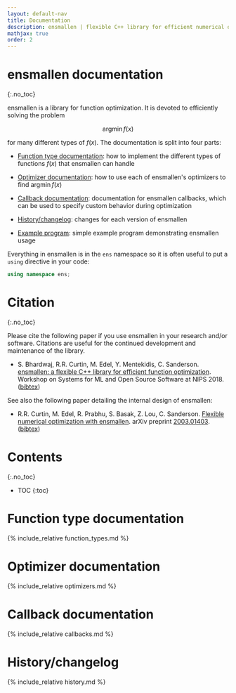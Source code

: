 ```yaml
---
layout: default-nav
title: Documentation
description: ensmallen | flexible C++ library for efficient numerical optimization
mathjax: true
order: 2
---
```


# **ensmallen documentation**
{:.no_toc}

ensmallen is a library for function optimization.  It is devoted to efficiently
solving the problem

$$\operatorname{argmin} f(x)$$

for many different types of $f(x)$.  The documentation is split into four parts:

 * [Function type documentation](#function-type-documentation): how to implement
   the different types of functions $f(x)$ that ensmallen can handle

 * [Optimizer documentation](#optimizer-documentation): how to use each of
   ensmallen's optimizers to find $\operatorname{argmin} f(x)$

 * [Callback documentation](#callback-documentation): documentation for
   ensmallen callbacks, which can be used to specify custom behavior during
   optimization

 * [History/changelog](#historychangelog): changes for each version of
   ensmallen

 * [Example program](https://github.com/mlpack/ensmallen/blob/master/example.cpp):
   simple example program demonstrating ensmallen usage

Everything in ensmallen is in the `ens` namespace so it is often useful to put a
`using` directive in your code:

```c++
using namespace ens;
```

# Citation
{:.no_toc}

Please cite the following paper if you use ensmallen in your research and/or software.
Citations are useful for the continued development and maintenance of the library.

* S. Bhardwaj, R.R. Curtin, M. Edel, Y. Mentekidis, C. Sanderson.
  [ensmallen: a flexible C++ library for efficient function optimization](files/ensmallen_2018.pdf).
  Workshop on Systems for ML and Open Source Software at NIPS 2018. ([bibtex](files/ensmallen_2018.bib))

See also the following paper detailing the internal design of ensmallen:

* R.R. Curtin, M. Edel, R. Prabhu, S. Basak, Z. Lou, C. Sanderson.
  [Flexible numerical optimization with ensmallen](files/ensmallen_tr.pdf).
  arXiv preprint [2003.01403](https://arxiv.org/abs/2003.04103).
  ([bibtex](files/ensmallen_tr.bib))

# Contents
{:.no_toc}

* TOC
{:toc}

# Function type documentation

{% include_relative function_types.md %}

# Optimizer documentation

{% include_relative optimizers.md %}

# Callback documentation

{% include_relative callbacks.md %}

# History/changelog

{% include_relative history.md %}
